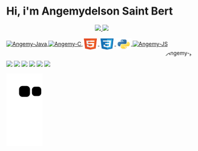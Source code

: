 # Hi, i'm Angemydelson Saint Bert
 <div align="center">
  <a href="https://github.com/angemydelson">
  <img height="180em" src="https://github-readme-stats.vercel.app/api?username=Angemydelson&show_icons=true&theme=dracula&include_all_commits=true&count_private=true"/>
  <img height="180em" src="https://github-readme-stats.vercel.app/api/top-langs/?username=angemydelson&layout=compact&langs_count=7&theme=dracula"/>
</div>
<div style="display: inline_block"><br>
  <img align="center" alt="Angemy-Java" height="30" width="40" src="https://cdn.jsdelivr.net/gh/devicons/devicon/icons/java/java-original-wordmark.svg">
  <img align="center" alt="Angemy-C" height="30" width="40" src="https://cdn.jsdelivr.net/gh/devicons/devicon/icons/c/c-original.svg">
  <img align="center" alt="Angemy-HTML" height="30" width="40" src="https://raw.githubusercontent.com/devicons/devicon/master/icons/html5/html5-original.svg">
  <img align="center" alt="Angemy-CSS" height="30" width="40" src="https://raw.githubusercontent.com/devicons/devicon/master/icons/css3/css3-original.svg">
  <img align="center" alt="Angemy-Python" height="30" width="40" src="https://raw.githubusercontent.com/devicons/devicon/master/icons/python/python-original.svg">
  <img align="center" alt="Angemy-JS" height="30" width="40" src="https://cdn.jsdelivr.net/gh/devicons/devicon/icons/javascript/javascript-original.svg">
  <img align="right" alt="Angemy-pic" height="200" style="border-radius:1024px;" src="https://scontent.fsqx2-1.fna.fbcdn.net/v/t39.30808-6/298421572_789914852454312_2933988228916516332_n.jpg?_nc_cat=102&ccb=1-7&_nc_sid=730e14&_nc_eui2=AeGqCFYvAAuncHTww_9yoroDEbbPbH9H_yQRts9sf0f_JBJt2400YbL0r37Abb8XNAJIbMiKTZvitTwjGcuPIxOf&_nc_ohc=Yi80YXFtSdAAX98Gj2w&_nc_ht=scontent.fsqx2-1.fna&oh=00_AT_kmiXIbOqAJ13veAoR6GhAN-4pxJuyNfnX7SWPtEw3Cg&oe=631ABBD6">
</div>
  
  ##
 
<div> 
  <a href="https://twitter.com/sb_angemydelson" target="_blank"><img src="https://img.shields.io/badge/Twitter-1DA1F2?style=for-the-badge&logo=twitter&logoColor=white" target="_blank"></a>
  <a href="https://www.instagram.com/delsony_superdel/" target="_blank"><img src="https://img.shields.io/badge/-Instagram-%23E4405F?style=for-the-badge&logo=instagram&logoColor=white" target="_blank"></a>
 	<a href="https://www.facebook.com/saintbert.angemydelson.7" target="_blank"><img src="https://img.shields.io/badge/Facebook-1877F2?style=for-the-badge&logo=facebook&logoColor=white" target="_blank"></a>
 <a href="https://discord.com/guild-discovery" target="_blank"><img src="https://img.shields.io/badge/Discord-7289DA?style=for-the-badge&logo=discord&logoColor=white" target="_blank"></a> 
  <a href = "mailto:delsonysuperdel@gmail.com"><img src="https://img.shields.io/badge/Gmail-D14836?style=for-the-badge&logo=gmail&logoColor=white"></a>
  <a href="https://www.linkedin.com/in/angemydelson-saint-bert-454823234/" target="_blank"><img src="https://img.shields.io/badge/-LinkedIn-%230077B5?style=for-the-badge&logo=linkedin&logoColor=white" target="_blank"></a> 
 
  ![Snake animation](https://github.com/angemydelson/angemydel/blob/output/github-contribution-grid-snake.svg)
 
</div>

